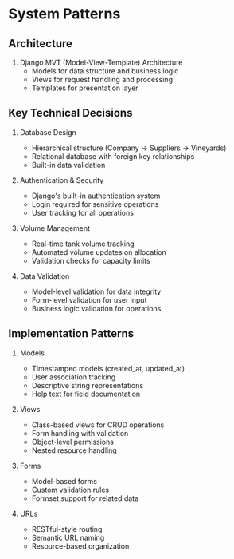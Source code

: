 # System Patterns

## Architecture
1. Django MVT (Model-View-Template) Architecture
   - Models for data structure and business logic
   - Views for request handling and processing
   - Templates for presentation layer

## Key Technical Decisions
1. Database Design
   - Hierarchical structure (Company → Suppliers → Vineyards)
   - Relational database with foreign key relationships
   - Built-in data validation

2. Authentication & Security
   - Django's built-in authentication system
   - Login required for sensitive operations
   - User tracking for all operations

3. Volume Management
   - Real-time tank volume tracking
   - Automated volume updates on allocation
   - Validation checks for capacity limits

4. Data Validation
   - Model-level validation for data integrity
   - Form-level validation for user input
   - Business logic validation for operations

## Implementation Patterns
1. Models
   - Timestamped models (created_at, updated_at)
   - User association tracking
   - Descriptive string representations
   - Help text for field documentation

2. Views
   - Class-based views for CRUD operations
   - Form handling with validation
   - Object-level permissions
   - Nested resource handling

3. Forms
   - Model-based forms
   - Custom validation rules
   - Formset support for related data

4. URLs
   - RESTful-style routing
   - Semantic URL naming
   - Resource-based organization
